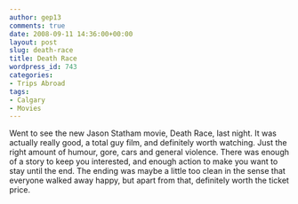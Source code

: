 ```yaml
---
author: gep13
comments: true
date: 2008-09-11 14:36:00+00:00
layout: post
slug: death-race
title: Death Race
wordpress_id: 743
categories:
- Trips Abroad
tags:
- Calgary
- Movies
---
```


Went to see the new Jason Statham movie, Death Race, last night. It was actually really good, a total guy film, and definitely worth watching. Just the right amount of humour, gore, cars and general violence. There was enough of a story to keep you interested, and enough action to make you want to stay until the end. The ending was maybe a little too clean in the sense that everyone walked away happy, but apart from that, definitely worth the ticket price.
